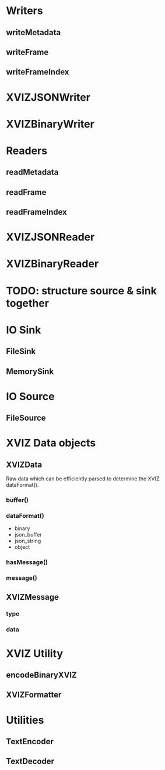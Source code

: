 # Writers

## writeMetadata
## writeFrame
## writeFrameIndex

# XVIZJSONWriter
# XVIZBinaryWriter

# Readers

## readMetadata
## readFrame
## readFrameIndex

# XVIZJSONReader
# XVIZBinaryReader

# TODO: structure source & sink together
# IO Sink

## FileSink
## MemorySink

# IO Source
## FileSource

# XVIZ Data objects

## XVIZData
Raw data which can be efficiently parsed to determine
the XVIZ dataFormat().

### buffer()
### dataFormat()
 - binary
 - json_buffer
 - json_string
 - object

### hasMessage()
### message()

## XVIZMessage

### type
### data

# XVIZ Utility

## encodeBinaryXVIZ
## XVIZFormatter

# Utilities

## TextEncoder
## TextDecoder

